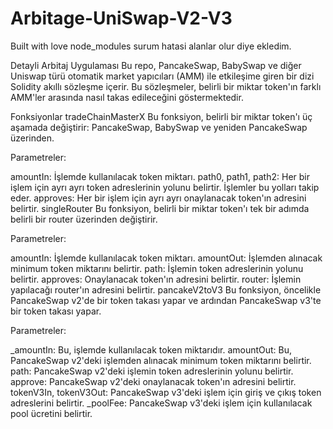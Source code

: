 # Arbitage-UniSwap-V2-V3
Built with love
node_modules surum hatasi alanlar olur diye ekledim.


Detayli Arbitaj Uygulaması
Bu repo, PancakeSwap, BabySwap ve diğer Uniswap türü otomatik market yapıcıları (AMM) ile etkileşime giren bir dizi Solidity akıllı sözleşme içerir. Bu sözleşmeler, belirli bir miktar token'ın farklı AMM'ler arasında nasıl takas edileceğini göstermektedir.

Fonksiyonlar
tradeChainMasterX
Bu fonksiyon, belirli bir miktar token'ı üç aşamada değiştirir: PancakeSwap, BabySwap ve yeniden PancakeSwap üzerinden.

Parametreler:

amountIn: İşlemde kullanılacak token miktarı.
path0, path1, path2: Her bir işlem için ayrı ayrı token adreslerinin yolunu belirtir. İşlemler bu yolları takip eder.
approves: Her bir işlem için ayrı ayrı onaylanacak token'ın adresini belirtir.
singleRouter
Bu fonksiyon, belirli bir miktar token'ı tek bir adımda belirli bir router üzerinden değiştirir.

Parametreler:

amountIn: İşlemde kullanılacak token miktarı.
amountOut: İşlemden alınacak minimum token miktarını belirtir.
path: İşlemin token adreslerinin yolunu belirtir.
approves: Onaylanacak token'ın adresini belirtir.
router: İşlemin yapılacağı router'ın adresini belirtir.
pancakeV2toV3
Bu fonksiyon, öncelikle PancakeSwap v2'de bir token takası yapar ve ardından PancakeSwap v3'te bir token takası yapar.

Parametreler:

_amountIn: Bu, işlemde kullanılacak token miktarıdır.
amountOut: Bu, PancakeSwap v2'deki işlemden alınacak minimum token miktarını belirtir.
path: PancakeSwap v2'deki işlemin token adreslerinin yolunu belirtir.
approve: PancakeSwap v2'deki onaylanacak token'ın adresini belirtir.
tokenV3In, tokenV3Out: PancakeSwap v3'deki işlem için giriş ve çıkış token adreslerini belirtir.
_poolFee: PancakeSwap v3'deki işlem için kullanılacak pool ücretini belirtir.
